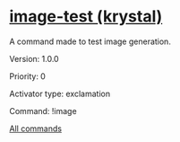 # [image-test (krystal)](/commands/krystal/image-test.md)

A command made to test image generation.

Version: 1.0.0

Priority: 0

Activator type: exclamation

Command: !image



[All commands](/commands.md)